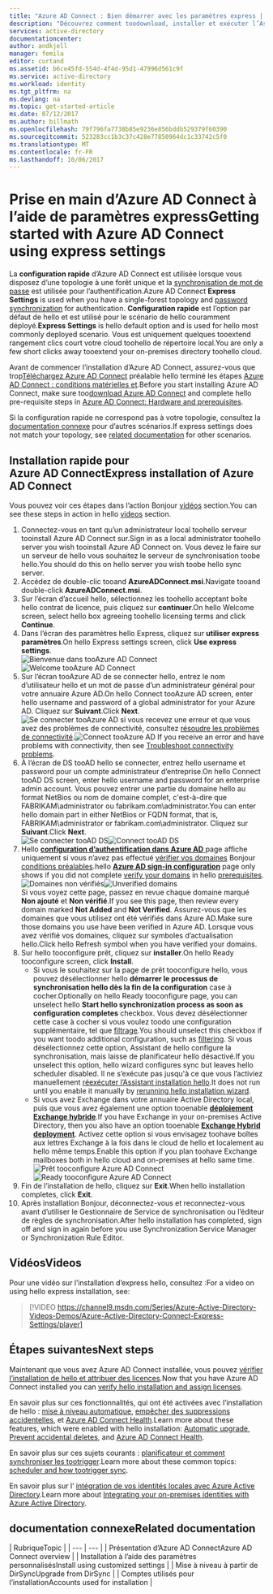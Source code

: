 ```yaml
---
title: "Azure AD Connect : Bien démarrer avec les paramètres express | Microsoft Docs"
description: "Découvrez comment toodownload, installer et exécuter l’Assistant Installation de hello pour Azure AD Connect."
services: active-directory
documentationcenter: 
author: andkjell
manager: femila
editor: curtand
ms.assetid: b6ce45fd-554d-4f4d-95d1-47996d561c9f
ms.service: active-directory
ms.workload: identity
ms.tgt_pltfrm: na
ms.devlang: na
ms.topic: get-started-article
ms.date: 07/12/2017
ms.author: billmath
ms.openlocfilehash: 79f796fa7738b85e9236e856bddb529379f60390
ms.sourcegitcommit: 523283cc1b3c37c428e77850964dc1c33742c5f0
ms.translationtype: MT
ms.contentlocale: fr-FR
ms.lasthandoff: 10/06/2017
---
```

# <a name="getting-started-with-azure-ad-connect-using-express-settings"></a><span data-ttu-id="b8478-103">Prise en main d’Azure AD Connect à l’aide de paramètres express</span><span class="sxs-lookup"><span data-stu-id="b8478-103">Getting started with Azure AD Connect using express settings</span></span>
<span data-ttu-id="b8478-104">La **configuration rapide** d’Azure AD Connect est utilisée lorsque vous disposez d’une topologie à une forêt unique et la [synchronisation de mot de passe](active-directory-aadconnectsync-implement-password-synchronization.md) est utilisée pour l’authentification.</span><span class="sxs-lookup"><span data-stu-id="b8478-104">Azure AD Connect **Express Settings** is used when you have a single-forest topology and [password synchronization](active-directory-aadconnectsync-implement-password-synchronization.md) for authentication.</span></span> <span data-ttu-id="b8478-105">**Configuration rapide** est l’option par défaut de hello et est utilisé pour le scénario de hello couramment déployé.</span><span class="sxs-lookup"><span data-stu-id="b8478-105">**Express Settings** is hello default option and is used for hello most commonly deployed scenario.</span></span> <span data-ttu-id="b8478-106">Vous est uniquement quelques tooextend rangement clics court votre cloud toohello de répertoire local.</span><span class="sxs-lookup"><span data-stu-id="b8478-106">You are only a few short clicks away tooextend your on-premises directory toohello cloud.</span></span>

<span data-ttu-id="b8478-107">Avant de commencer l’installation d’Azure AD Connect, assurez-vous que trop[Téléchargez Azure AD Connect](http://go.microsoft.com/fwlink/?LinkId=615771) préalable hello terminé les étapes [Azure AD Connect : conditions matérielles et](active-directory-aadconnect-prerequisites.md).</span><span class="sxs-lookup"><span data-stu-id="b8478-107">Before you start installing Azure AD Connect, make sure too[download Azure AD Connect](http://go.microsoft.com/fwlink/?LinkId=615771) and complete hello pre-requisite steps in [Azure AD Connect: Hardware and prerequisites](active-directory-aadconnect-prerequisites.md).</span></span>

<span data-ttu-id="b8478-108">Si la configuration rapide ne correspond pas à votre topologie, consultez la [documentation connexe](#related-documentation) pour d’autres scénarios.</span><span class="sxs-lookup"><span data-stu-id="b8478-108">If express settings does not match your topology, see [related documentation](#related-documentation) for other scenarios.</span></span>

## <a name="express-installation-of-azure-ad-connect"></a><span data-ttu-id="b8478-109">Installation rapide pour Azure AD Connect</span><span class="sxs-lookup"><span data-stu-id="b8478-109">Express installation of Azure AD Connect</span></span>
<span data-ttu-id="b8478-110">Vous pouvez voir ces étapes dans l’action Bonjour [vidéos](#videos) section.</span><span class="sxs-lookup"><span data-stu-id="b8478-110">You can see these steps in action in hello [videos](#videos) section.</span></span>

1. <span data-ttu-id="b8478-111">Connectez-vous en tant qu’un administrateur local toohello serveur tooinstall Azure AD Connect sur.</span><span class="sxs-lookup"><span data-stu-id="b8478-111">Sign in as a local administrator toohello server you wish tooinstall Azure AD Connect on.</span></span> <span data-ttu-id="b8478-112">Vous devez le faire sur un serveur de hello vous souhaitez le serveur de synchronisation toobe hello.</span><span class="sxs-lookup"><span data-stu-id="b8478-112">You should do this on hello server you wish toobe hello sync server.</span></span>
2. <span data-ttu-id="b8478-113">Accédez de double-clic tooand **AzureADConnect.msi**.</span><span class="sxs-lookup"><span data-stu-id="b8478-113">Navigate tooand double-click **AzureADConnect.msi**.</span></span>
3. <span data-ttu-id="b8478-114">Sur l’écran d’accueil hello, sélectionnez les toohello acceptant boîte hello contrat de licence, puis cliquez sur **continuer**.</span><span class="sxs-lookup"><span data-stu-id="b8478-114">On hello Welcome screen, select hello box agreeing toohello licensing terms and click **Continue**.</span></span>  
4. <span data-ttu-id="b8478-115">Dans l’écran des paramètres hello Express, cliquez sur **utiliser express paramètres**.</span><span class="sxs-lookup"><span data-stu-id="b8478-115">On hello Express settings screen, click **Use express settings**.</span></span>  
   <span data-ttu-id="b8478-116">![Bienvenue dans tooAzure AD Connect](./media/active-directory-aadconnect-get-started-express/express.png)</span><span class="sxs-lookup"><span data-stu-id="b8478-116">![Welcome tooAzure AD Connect](./media/active-directory-aadconnect-get-started-express/express.png)</span></span>
5. <span data-ttu-id="b8478-117">Sur l’écran tooAzure AD de se connecter hello, entrez le nom d’utilisateur hello et un mot de passe d’un administrateur général pour votre annuaire Azure AD.</span><span class="sxs-lookup"><span data-stu-id="b8478-117">On hello Connect tooAzure AD screen, enter hello username and password of a global administrator for your Azure AD.</span></span> <span data-ttu-id="b8478-118">Cliquez sur **Suivant**.</span><span class="sxs-lookup"><span data-stu-id="b8478-118">Click **Next**.</span></span>  
   <span data-ttu-id="b8478-119">![Se connecter tooAzure AD](./media/active-directory-aadconnect-get-started-express/connectaad.png) si vous recevez une erreur et que vous avez des problèmes de connectivité, consultez [résoudre les problèmes de connectivité](active-directory-aadconnect-troubleshoot-connectivity.md).</span><span class="sxs-lookup"><span data-stu-id="b8478-119">![Connect tooAzure AD](./media/active-directory-aadconnect-get-started-express/connectaad.png) If you receive an error and have problems with connectivity, then see [Troubleshoot connectivity problems](active-directory-aadconnect-troubleshoot-connectivity.md).</span></span>
6. <span data-ttu-id="b8478-120">À l’écran de DS tooAD hello se connecter, entrez hello username et password pour un compte administrateur d’entreprise.</span><span class="sxs-lookup"><span data-stu-id="b8478-120">On hello Connect tooAD DS screen, enter hello username and password for an enterprise admin account.</span></span> <span data-ttu-id="b8478-121">Vous pouvez entrer une partie du domaine hello au format NetBios ou nom de domaine complet, c'est-à-dire que FABRIKAM\administrator ou fabrikam.com\administrator.</span><span class="sxs-lookup"><span data-stu-id="b8478-121">You can enter hello domain part in either NetBios or FQDN format, that is, FABRIKAM\administrator or fabrikam.com\administrator.</span></span> <span data-ttu-id="b8478-122">Cliquez sur **Suivant**.</span><span class="sxs-lookup"><span data-stu-id="b8478-122">Click **Next**.</span></span>  
   <span data-ttu-id="b8478-123">![Se connecter tooAD DS](./media/active-directory-aadconnect-get-started-express/connectad.png)</span><span class="sxs-lookup"><span data-stu-id="b8478-123">![Connect tooAD DS](./media/active-directory-aadconnect-get-started-express/connectad.png)</span></span>
7. <span data-ttu-id="b8478-124">Hello [ **configuration d’authentification dans Azure AD** ](active-directory-aadconnect-user-signin.md#azure-ad-sign-in-configuration) page affiche uniquement si vous n’avez pas effectué [vérifier vos domaines](../active-directory-add-domain.md) Bonjour [conditions préalables](active-directory-aadconnect-prerequisites.md).</span><span class="sxs-lookup"><span data-stu-id="b8478-124">hello [**Azure AD sign-in configuration**](active-directory-aadconnect-user-signin.md#azure-ad-sign-in-configuration) page only shows if you did not complete [verify your domains](../active-directory-add-domain.md) in hello [prerequisites](active-directory-aadconnect-prerequisites.md).</span></span>
   <span data-ttu-id="b8478-125">![Domaines non vérifiés](./media/active-directory-aadconnect-get-started-express/unverifieddomain.png)</span><span class="sxs-lookup"><span data-stu-id="b8478-125">![Unverified domains](./media/active-directory-aadconnect-get-started-express/unverifieddomain.png)</span></span>  
   <span data-ttu-id="b8478-126">Si vous voyez cette page, passez en revue chaque domaine marqué **Non ajouté** et **Non vérifié**.</span><span class="sxs-lookup"><span data-stu-id="b8478-126">If you see this page, then review every domain marked **Not Added** and **Not Verified**.</span></span> <span data-ttu-id="b8478-127">Assurez-vous que les domaines que vous utilisez ont été vérifiés dans Azure AD.</span><span class="sxs-lookup"><span data-stu-id="b8478-127">Make sure those domains you use have been verified in Azure AD.</span></span> <span data-ttu-id="b8478-128">Lorsque vous avez vérifié vos domaines, cliquez sur symboles d’actualisation hello.</span><span class="sxs-lookup"><span data-stu-id="b8478-128">Click hello Refresh symbol when you have verified your domains.</span></span>
8. <span data-ttu-id="b8478-129">Sur hello tooconfigure prêt, cliquez sur **installer**.</span><span class="sxs-lookup"><span data-stu-id="b8478-129">On hello Ready tooconfigure screen, click **Install**.</span></span>
   * <span data-ttu-id="b8478-130">Si vous le souhaitez sur la page de prêt tooconfigure hello, vous pouvez désélectionner hello **démarrer le processus de synchronisation hello dès la fin de la configuration** case à cocher.</span><span class="sxs-lookup"><span data-stu-id="b8478-130">Optionally on hello Ready tooconfigure page, you can unselect hello **Start hello synchronization process as soon as configuration completes** checkbox.</span></span> <span data-ttu-id="b8478-131">Vous devez désélectionner cette case à cocher si vous voulez toodo une configuration supplémentaire, tel que [filtrage](active-directory-aadconnectsync-configure-filtering.md).</span><span class="sxs-lookup"><span data-stu-id="b8478-131">You should unselect this checkbox if you want toodo additional configuration, such as [filtering](active-directory-aadconnectsync-configure-filtering.md).</span></span> <span data-ttu-id="b8478-132">Si vous désélectionnez cette option, Assistant de hello configure la synchronisation, mais laisse de planificateur hello désactivé.</span><span class="sxs-lookup"><span data-stu-id="b8478-132">If you unselect this option, hello wizard configures sync but leaves hello scheduler disabled.</span></span> <span data-ttu-id="b8478-133">Il ne s’exécute pas jusqu'à ce que vous l’activiez manuellement [réexécuter l’Assistant installation hello](active-directory-aadconnectsync-installation-wizard.md).</span><span class="sxs-lookup"><span data-stu-id="b8478-133">It does not run until you enable it manually by [rerunning hello installation wizard](active-directory-aadconnectsync-installation-wizard.md).</span></span>
   * <span data-ttu-id="b8478-134">Si vous avez Exchange dans votre annuaire Active Directory local, puis que vous avez également une option tooenable [ **déploiement Exchange hybride**](https://technet.microsoft.com/library/jj200581.aspx).</span><span class="sxs-lookup"><span data-stu-id="b8478-134">If you have Exchange in your on-premises Active Directory, then you also have an option tooenable [**Exchange Hybrid deployment**](https://technet.microsoft.com/library/jj200581.aspx).</span></span> <span data-ttu-id="b8478-135">Activez cette option si vous envisagez toohave boîtes aux lettres Exchange à la fois dans le cloud de hello et localement au hello même temps.</span><span class="sxs-lookup"><span data-stu-id="b8478-135">Enable this option if you plan toohave Exchange mailboxes both in hello cloud and on-premises at hello same time.</span></span>
     <span data-ttu-id="b8478-136">![Prêt tooconfigure Azure AD Connect](./media/active-directory-aadconnect-get-started-express/readytoconfigure.png)</span><span class="sxs-lookup"><span data-stu-id="b8478-136">![Ready tooconfigure Azure AD Connect](./media/active-directory-aadconnect-get-started-express/readytoconfigure.png)</span></span>
9. <span data-ttu-id="b8478-137">Fin de l’installation de hello, cliquez sur **Exit**.</span><span class="sxs-lookup"><span data-stu-id="b8478-137">When hello installation completes, click **Exit**.</span></span>
10. <span data-ttu-id="b8478-138">Après installation Bonjour, déconnectez-vous et reconnectez-vous avant d’utiliser le Gestionnaire de Service de synchronisation ou l’éditeur de règles de synchronisation.</span><span class="sxs-lookup"><span data-stu-id="b8478-138">After hello installation has completed, sign off and sign in again before you use Synchronization Service Manager or Synchronization Rule Editor.</span></span>

## <a name="videos"></a><span data-ttu-id="b8478-139">Vidéos</span><span class="sxs-lookup"><span data-stu-id="b8478-139">Videos</span></span>
<span data-ttu-id="b8478-140">Pour une vidéo sur l’installation d’express hello, consultez :</span><span class="sxs-lookup"><span data-stu-id="b8478-140">For a video on using hello express installation, see:</span></span>

> [!VIDEO https://channel9.msdn.com/Series/Azure-Active-Directory-Videos-Demos/Azure-Active-Directory-Connect-Express-Settings/player]
> 
> 

## <a name="next-steps"></a><span data-ttu-id="b8478-141">Étapes suivantes</span><span class="sxs-lookup"><span data-stu-id="b8478-141">Next steps</span></span>
<span data-ttu-id="b8478-142">Maintenant que vous avez Azure AD Connect installée, vous pouvez [vérifier l’installation de hello et attribuer des licences](active-directory-aadconnect-whats-next.md).</span><span class="sxs-lookup"><span data-stu-id="b8478-142">Now that you have Azure AD Connect installed you can [verify hello installation and assign licenses](active-directory-aadconnect-whats-next.md).</span></span>

<span data-ttu-id="b8478-143">En savoir plus sur ces fonctionnalités, qui ont été activées avec l’installation de hello : [mise à niveau automatique](active-directory-aadconnect-feature-automatic-upgrade.md), [empêcher des suppressions accidentelles](active-directory-aadconnectsync-feature-prevent-accidental-deletes.md), et [Azure AD Connect Health](../connect-health/active-directory-aadconnect-health-sync.md).</span><span class="sxs-lookup"><span data-stu-id="b8478-143">Learn more about these features, which were enabled with hello installation: [Automatic upgrade](active-directory-aadconnect-feature-automatic-upgrade.md), [Prevent accidental deletes](active-directory-aadconnectsync-feature-prevent-accidental-deletes.md), and [Azure AD Connect Health](../connect-health/active-directory-aadconnect-health-sync.md).</span></span>

<span data-ttu-id="b8478-144">En savoir plus sur ces sujets courants : [planificateur et comment synchroniser les tootrigger](active-directory-aadconnectsync-feature-scheduler.md).</span><span class="sxs-lookup"><span data-stu-id="b8478-144">Learn more about these common topics: [scheduler and how tootrigger sync](active-directory-aadconnectsync-feature-scheduler.md).</span></span>

<span data-ttu-id="b8478-145">En savoir plus sur l’ [intégration de vos identités locales avec Azure Active Directory](active-directory-aadconnect.md).</span><span class="sxs-lookup"><span data-stu-id="b8478-145">Learn more about [Integrating your on-premises identities with Azure Active Directory](active-directory-aadconnect.md).</span></span>

## <a name="related-documentation"></a><span data-ttu-id="b8478-146">documentation connexe</span><span class="sxs-lookup"><span data-stu-id="b8478-146">Related documentation</span></span>
| <span data-ttu-id="b8478-147">Rubrique</span><span class="sxs-lookup"><span data-stu-id="b8478-147">Topic</span></span> |
| --- | --- |
| <span data-ttu-id="b8478-148">Présentation d’Azure AD Connect</span><span class="sxs-lookup"><span data-stu-id="b8478-148">Azure AD Connect overview</span></span> |
| <span data-ttu-id="b8478-149">Installation à l’aide des paramètres personnalisés</span><span class="sxs-lookup"><span data-stu-id="b8478-149">Install using customized settings</span></span> |
| <span data-ttu-id="b8478-150">Mise à niveau à partir de DirSync</span><span class="sxs-lookup"><span data-stu-id="b8478-150">Upgrade from DirSync</span></span> |
| <span data-ttu-id="b8478-151">Comptes utilisés pour l’installation</span><span class="sxs-lookup"><span data-stu-id="b8478-151">Accounts used for installation</span></span> |

